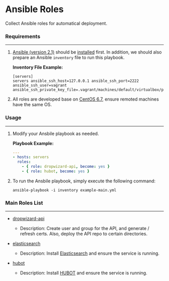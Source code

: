 # Ansible Roles
Collect Ansible roles for automatical deployment.

### Requirements
----------------
1. [Ansible (version 2.1)](https://github.com/ansible/ansible) should be [installed](http://docs.ansible.com/ansible/intro_installation.html) first. In addition, we should also prepare an Ansible `inventory` file to run this playbook.

	**Inventory File Example:**
	```
	[servers]
	servers ansible_ssh_host=127.0.0.1 ansible_ssh_port=2222 ansible_ssh_user=vagrant ansible_ssh_private_key_file=.vagrant/machines/default/virtualbox/private_key
	```

2. All roles are developed base on [CentOS 6.7](http://vault.centos.org/6.7/), ensure remoted machines have the same OS.

### Usage
---------
1. Modify your Ansbile playbook as needed.

	**Playbook Example:**
	```yaml
	---
	- hosts: servers
	  roles:
	    - { role: dropwizard-api, become: yes }
    	- { role: hubot, become: yes }
	```

2. To run the Ansbile playbook, simply execute the following command:

	`ansible-playbook -i inventory example-main.yml`

### Main Roles List
-------------------
* [dropwizard-api](roles/dropwizard-api)

	* Description: Create user and group for the API, and generate / refresh certs. Also, deploy the API repo to certain directories.

* [elasticsearch](roles/elasticsearch)

	* Description: Install [Elasticsearch](https://www.elastic.co/downloads/elasticsearch) and ensure the service is running.

* [hubot](roles/hubot)

	* Description: Install [HUBOT](https://hubot.github.com/) and ensure the service is running.
